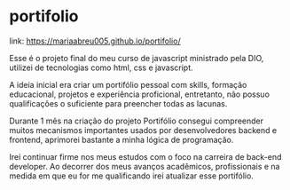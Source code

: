 # portifolio
link: https://mariaabreu005.github.io/portifolio/

Esse é o projeto final do meu curso de javascript ministrado pela DIO, utilizei de tecnologias como html, css e javascript. 

A ideia inicial era criar um portifólio pessoal com skills, formação educacional, projetos
e experiência proficional, entretanto, não possuo qualificações o suficiente para preencher
todas as lacunas. 

Durante 1 mês na criação do projeto Portifólio consegui compreender muitos mecanismos importantes usados por desenvolvedores
backend e frontend, aprimorei bastante a minha lógica de programação.

Irei continuar firme nos meus estudos com o foco na carreira de back-end developer. Ao decorrer dos meus avanços acadêmicos, profissionais e na medida 
em que eu for me qualificando irei atualizar esse portifólio. 


